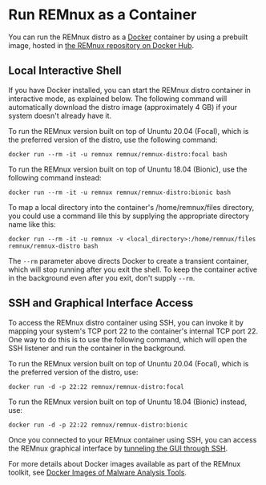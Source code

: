# Run REMnux as a Container

You can run the REMnux distro as a [Docker](https://www.docker.com) container by using a prebuilt image, hosted in [the REMnux repository on Docker Hub](https://hub.docker.com/repository/docker/remnux/remnux-distro).

## Local Interactive Shell

If you have Docker installed, you can start the REMnux distro container in interactive mode, as explained below. The following command will automatically download the distro image \(approximately 4 GB\) if your system doesn't already have it.

To run the REMnux version built on top of Ununtu 20.04 \(Focal\), which is the preferred version of the distro, use the following command:

```text
docker run --rm -it -u remnux remnux/remnux-distro:focal bash
```

To run the REMnux version built on top of Ununtu 18.04 \(Bionic\), use the following command instead:

```text
docker run --rm -it -u remnux remnux/remnux-distro:bionic bash
```

To map a local directory into the container's /home/remnux/files directory, you could use a command lile this by supplying the appropriate directory name like this:

```text
docker run --rm -it -u remnux -v <local_directory>:/home/remnux/files remnux/remnux-distro bash
```

The `--rm` parameter above directs Docker to create a transient container, which will stop running after you exit the shell. To keep the container active in the background even after you exit, don't supply `--rm`. 

## SSH and Graphical Interface Access

To access the REMnux distro container using SSH, you can invoke it by mapping your system's TCP port 22 to the container's internal TCP port 22. One way to do this is to use the following command, which will open the SSH listener and run the container in the background.

To run the REMnux version built on top of Ununtu 20.04 \(Focal\), which is the preferred version of the distro, use:

```text
docker run -d -p 22:22 remnux/remnux-distro:focal
```

To run the REMnux version built on top of Ununtu 18.04 \(Bionic\) instead, use:

```text
docker run -d -p 22:22 remnux/remnux-distro:bionic
```

Once you connected to your REMnux container using SSH, you can access the REMnux graphical interface by [tunneling the GUI through SSH](../tips/remnux-config-tips.md#gui-cloud-remnux).

For more details about Docker images available as part of the REMnux toolkit, see [Docker Images of Malware Analysis Tools](../run-tools-in-containers/remnux-containers.md).

